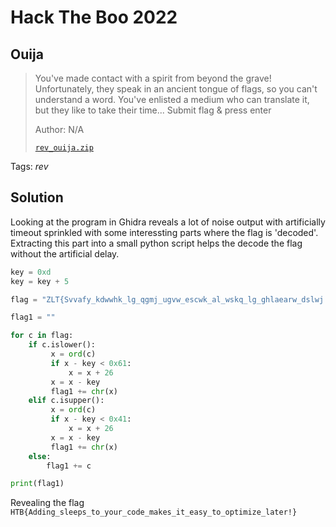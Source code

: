 # Hack The Boo 2022

## Ouija

> You've made contact with a spirit from beyond the grave! Unfortunately, they speak in an ancient tongue of flags, so you can't understand a word. You've enlisted a medium who can translate it, but they like to take their time...
Submit flag & press enter
>
>  Author: N/A
>
> [`rev_ouija.zip`](rev_ouija.zip)

Tags: _rev_

## Solution

Looking at the program in Ghidra reveals a lot of noise output with artificially timeout sprinkled with some interessting parts where the flag is 'decoded'. Extracting this part into a small python script helps the decode the flag without the artificial delay.

```python
key = 0xd
key = key + 5

flag = "ZLT{Svvafy_kdwwhk_lg_qgmj_ugvw_escwk_al_wskq_lg_ghlaearw_dslwj!}"

flag1 = ""

for c in flag:
    if c.islower():
         x = ord(c)
         if x - key < 0x61:
             x = x + 26
         x = x - key
         flag1 += chr(x)
    elif c.isupper():
         x = ord(c)
         if x - key < 0x41:
             x = x + 26
         x = x - key
         flag1 += chr(x)
    else:
        flag1 += c

print(flag1)
```

Revealing the flag ```HTB{Adding_sleeps_to_your_code_makes_it_easy_to_optimize_later!}```